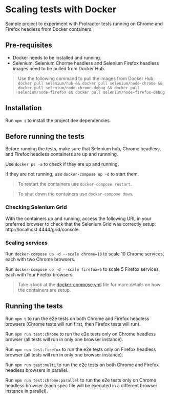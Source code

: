 # Scaling tests with Docker

Sample project to experiment with Protractor tests running on Chrome and Firefox headless from Docker containers.

## Pre-requisites

- Docker needs to be installed and running.
- Selenium, Selenium Chorme headless and Selenium Firefox headless images need to be pulled from Docker Hub.

> Use the following command to pull the images from Docker Hub: `docker pull selenium/hub && docker pull selenium/node-chrome && docker pull selenium/node-chrome-debug && docker pull selenium/node-firefox && docker pull selenium/node-firefox-debug`

## Installation

Run `npm i` to install the project dev dependencies.

## Before running the tests

Before running the tests, make sure that Selenium hub, Chrome headless, and Firefox headless containers are up and runnning.

Use `docker ps -a` to check if they are up and running.

If they are not running, use `docker-compose up -d` to start them.

> To restart the containers use `docker-compose restart`.

> To shut down the containers use `docker-compose down`.

### Checking Selenium Grid

With the containers up and running, access the following URL in your preferred browser to check that the Selenium Grid was correctly setup: http://localhost:4444/grid/console.

### Scaling services

Run `docker-compose up -d --scale chrome=10` to scale 10 Chrome services, each with two Chrome browsers.

Run `docker-compose up -d --scale firefox=5` to scale 5 Firefox services, each with four Firefox browsers.

> Take a look at the [docker-compose.yml](docker-compose.yml) file for more details on how the containers are setup.

## Running the tests

Run `npm t` to run the e2e tests on both Chrome and Firefox headless browsers (Chrome tests will run first, then Firefox tests will run).

Run `npm run test:chrome` to run the e2e tests only on Chrome headless browser (all tests will run in only one browser instance).

Run `npm run test:firefox` to run the e2e tests only on Firefox headless browser (all tests will run in only one browser instance).

Run `npm run test:multi` to run the e2e tests on both Chrome and Firefox headless browsers in parallel.

Run `npm run test:chrome:parallel` to run the e2e tests only on Chrome headless browser (each spec file will be executed in a different browser instance in parallel).
